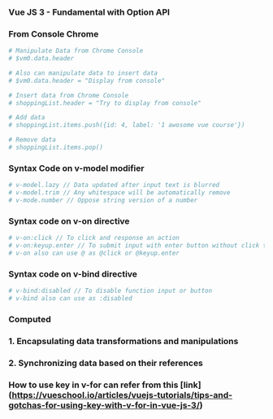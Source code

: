 ### Vue JS 3 - Fundamental with Option API
### From Console Chrome
``` bash
# Manipulate Data from Chrome Console
# $vm0.data.header

# Also can manipulate data to insert data
# $vm0.data.header = "Display from console"

# Insert data from Chrome Console
# shoppingList.header = "Try to display from console"

# Add data
# shoppingList.items.push({id: 4, label: '1 awosome vue course'})

# Remove data
# shoppingList.items.pop()
```

### Syntax Code on v-model modifier
```bash
# v-model.lazy // Data updated after input text is blurred
# v-model.trim // Any whitespace will be automatically remove
# v-mode.number // Oppose string version of a number
```

### Syntax code on v-on directive
```bash
# v-on:click // To click and response an action
# v-on:keyup.enter // To submit input with enter button without click the button
# v-on also can use @ as @click or @keyup.enter
```

### Syntax code on v-bind directive
```bash
# v-bind:disabled // To disable function input or button
# v-bind also can use as :disabled
```

### Computed
### 1. Encapsulating data transformations and manipulations
### 2. Synchronizing data based on their references

### How to use key in v-for can refer from this [link] (https://vueschool.io/articles/vuejs-tutorials/tips-and-gotchas-for-using-key-with-v-for-in-vue-js-3/)
